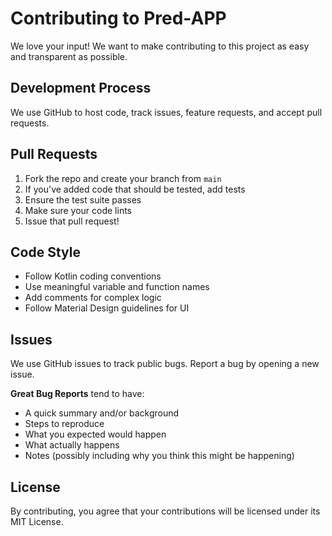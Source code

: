 # Contributing to Pred-APP

We love your input! We want to make contributing to this project as easy and transparent as possible.

## Development Process
We use GitHub to host code, track issues, feature requests, and accept pull requests.

## Pull Requests
1. Fork the repo and create your branch from `main`
2. If you've added code that should be tested, add tests
3. Ensure the test suite passes
4. Make sure your code lints
5. Issue that pull request!

## Code Style
- Follow Kotlin coding conventions
- Use meaningful variable and function names
- Add comments for complex logic
- Follow Material Design guidelines for UI

## Issues
We use GitHub issues to track public bugs. Report a bug by opening a new issue.

**Great Bug Reports** tend to have:
- A quick summary and/or background
- Steps to reproduce
- What you expected would happen
- What actually happens
- Notes (possibly including why you think this might be happening)

## License
By contributing, you agree that your contributions will be licensed under its MIT License.
